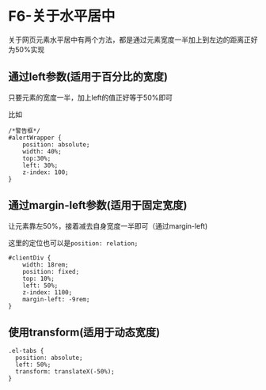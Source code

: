 # F6-关于水平居中

关于网页元素水平居中有两个方法，都是通过元素宽度一半加上到左边的距离正好为50%实现

## 通过left参数(适用于百分比的宽度)

只要元素的宽度一半，加上left的值正好等于50%即可

比如

```
/*警告框*/
#alertWrapper {
    position: absolute;
    width: 40%;
    top:30%;
    left: 30%;
    z-index: 100;
}
```

## 通过margin-left参数(适用于固定宽度)

让元素靠左50%，接着减去自身宽度一半即可（通过margin-left)

这里的定位也可以是`position: relation;`

```
#clientDiv {
    width: 18rem;
    position: fixed;
    top: 10%;
    left: 50%;
    z-index: 1100;
    margin-left: -9rem;
}
```

## 使用transform(适用于动态宽度)

```
.el-tabs {
  position: absolute;
  left: 50%;
  transform: translateX(-50%);
}
```
